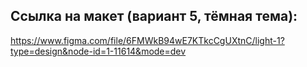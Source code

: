 ## Ссылка на макет (вариант 5, тёмная тема):
https://www.figma.com/file/6FMWkB94wE7KTkcCgUXtnC/light-1?type=design&node-id=1-11614&mode=dev